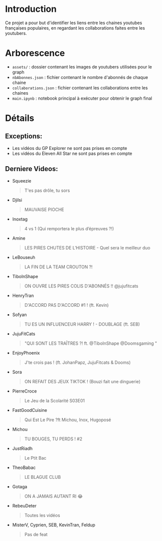 # Introduction

Ce projet a pour but d'identifier les liens entre les chaines youtubes françaises populaires,
en regardant les collaborations faites entre les youtubers.

# Arborescence

- `assets/` : dossier contenant les images de youtubers utilisées pour le graph
- `nbAbonnes.json` : fichier contenant le nombre d'abonnés de chaque chaine
- `collaborations.json` : fichier contenant les collaborations entre les chaines
- `main.ipynb` : notebook principal à exécuter pour obtenir le graph final

# Détails

## Exceptions:

- Les vidéos du GP Explorer ne sont pas prises en compte
- Les vidéos du Eleven All Star ne sont pas prises en compte

## Derniere Videos:

- Squeezie
  > T'es pas drôle, tu sors
- Djilsi
  > MAUVAISE PIOCHE
- Inoxtag
  > 4 vs 1 (Qui remportera le plus d’épreuves ?!)
- Amine
  > LES PIRES CHUTES DE L’HISTOIRE - Quel sera le meilleur duo
- LeBouseuh
  > LA FIN DE LA TEAM CROUTON ?!
- TiboInShape
  > ON OUVRE LES PIRES COLIS D'ABONNÉS !! @jujufitcats
- HenryTran
  > D'ACCORD PAS D'ACCORD #1 ! (ft. Kevin)
- Sofyan
  > TU ES UN INFLUENCEUR HARRY ! - DOUBLAGE (ft. SEB)
- JujuFitCats
  > "QUI SONT LES TRAÎTRES ?! ft. @TiboInShape @Doomsgaming "
- EnjoyPhoenix
  > J'te crois pas ! (ft. JohanPapz, JujuFitcats & Dooms)
- Sora
  > ON REFAIT DES JEUX TIKTOK ! (Bouzi fait une dinguerie)
- PierreCroce
  > Le Jeu de la Scolarité S03E01
- FastGoodCuisine
  > Qui Est Le Pire ?ft Michou, Inox, Hugoposé
- Michou
  > TU BOUGES, TU PERDS ! #2
- JustRiadh
  > Le Ptit Bac
- TheoBabac
  > LE BLAGUE CLUB
- Gotaga
  > ON A JAMAIS AUTANT RI 😂
- RebeuDeter
  > Toutes les vidéos
- MisterV, Cyprien, SEB, KevinTran, Feldup
  > Pas de feat
